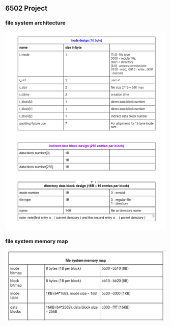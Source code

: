 ## 6502 Project


 
### file system architecture
![file system design](https://raw.githubusercontent.com/rosepark222/BenEater6502/master/images/fs_design.png?raw=true) 

### file system memory map
![file system memory map](https://raw.githubusercontent.com/rosepark222/BenEater6502/master/images/fs_memmap.png?raw=true) 
 
 
 
